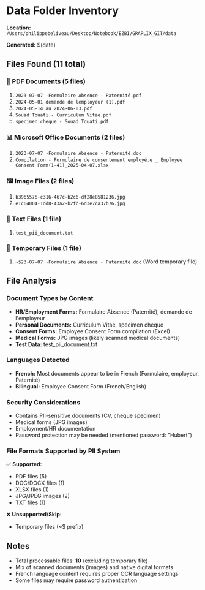 # Data Folder Inventory

**Location:** `/Users/philippebeliveau/Desktop/Notebook/EZBI/GRAPLIX_GIT/data`

**Generated:** $(date)

## Files Found (11 total)

### 📄 PDF Documents (5 files)
1. `2023-07-07 -Formulaire Absence - Paternité.pdf`
2. `2024-05-01 demande de lemployeur (1).pdf`
3. `2024-05-14 au 2024-06-03.pdf`
4. `Souad Touati - Curriculum Vitae.pdf`
5. `specimen cheque - Souad Touati.pdf`

### 📊 Microsoft Office Documents (2 files)
1. `2023-07-07 -Formulaire Absence - Paternité.doc`
2. `Compilation - Formulaire de consentement employé.e _ Employee Consent Form(1-41)_2025-04-07.xlsx`

### 🖼️ Image Files (2 files)
1. `b3965576-c316-467c-b2c6-df28e8581236.jpg`
2. `e1c64004-1dd8-43a2-b2fc-6d3e7ca37b76.jpg`

### 📝 Text Files (1 file)
1. `test_pii_document.txt`

### 💾 Temporary Files (1 file)
1. `~$23-07-07 -Formulaire Absence - Paternité.doc` (Word temporary file)

## File Analysis

### Document Types by Content
- **HR/Employment Forms:** Formulaire Absence (Paternité), demande de l'employeur
- **Personal Documents:** Curriculum Vitae, specimen cheque
- **Consent Forms:** Employee Consent Form compilation (Excel)
- **Medical Forms:** JPG images (likely scanned medical documents)
- **Test Data:** test_pii_document.txt

### Languages Detected
- **French:** Most documents appear to be in French (Formulaire, employeur, Paternité)
- **Bilingual:** Employee Consent Form (French/English)

### Security Considerations
- Contains PII-sensitive documents (CV, cheque specimen)
- Medical forms (JPG images)
- Employment/HR documentation
- Password protection may be needed (mentioned password: "Hubert")

### File Formats Supported by PII System
✅ **Supported:**
- PDF files (5)
- DOC/DOCX files (1)
- XLSX files (1)
- JPG/JPEG images (2)
- TXT files (1)

❌ **Unsupported/Skip:**
- Temporary files (~$ prefix)

## Notes
- Total processable files: **10** (excluding temporary file)
- Mix of scanned documents (images) and native digital formats
- French language content requires proper OCR language settings
- Some files may require password authentication
